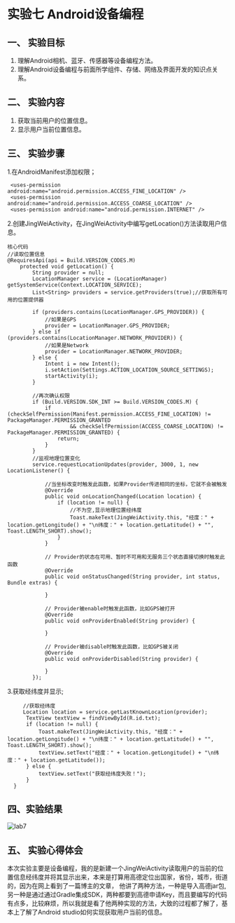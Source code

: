 
# 实验七 Android设备编程
## 一、 实验目标
1. 理解Android相机、蓝牙、传感器等设备编程方法。
2. 理解Android设备编程与前面所学组件、存储、网络及界面开发的知识点关系。
## 二、 实验内容
1. 获取当前用户的位置信息。
2. 显示用户当前位置信息。
## 三、 实验步骤
1.在AndroidManifest添加权限；
   ```
    <uses-permission android:name="android.permission.ACCESS_FINE_LOCATION" />
    <uses-permission android:name="android.permission.ACCESS_COARSE_LOCATION" />
    <uses-permission android:name="android.permission.INTERNET" />
```
2.创建JingWeiActivity，在JingWeiActivity中编写getLocation()方法读取用户信息。
```
核心代码
//读取位置信息
@RequiresApi(api = Build.VERSION_CODES.M)
    protected void getLocation() {
        String provider = null;
        LocationManager service = (LocationManager) getSystemService(Context.LOCATION_SERVICE);
        List<String> providers = service.getProviders(true);//获取所有可用的位置提供器

        if (providers.contains(LocationManager.GPS_PROVIDER)) {
            //如果是GPS
            provider = LocationManager.GPS_PROVIDER;
        } else if (providers.contains(LocationManager.NETWORK_PROVIDER)) {
            //如果是Network
            provider = LocationManager.NETWORK_PROVIDER;
        } else {
            Intent i = new Intent();
            i.setAction(Settings.ACTION_LOCATION_SOURCE_SETTINGS);
            startActivity(i);
        }

        //再次确认权限
        if (Build.VERSION.SDK_INT >= Build.VERSION_CODES.M) {
            if (checkSelfPermission(Manifest.permission.ACCESS_FINE_LOCATION) != PackageManager.PERMISSION_GRANTED
                    && checkSelfPermission(ACCESS_COARSE_LOCATION) != PackageManager.PERMISSION_GRANTED) {
                return;
            }
        }
        //监视地理位置变化
        service.requestLocationUpdates(provider, 3000, 1, new LocationListener() {

            //当坐标改变时触发此函数，如果Provider传进相同的坐标，它就不会被触发
            @Override
            public void onLocationChanged(Location location) {
                if (location != null) {
                    //不为空,显示地理位置经纬度
                    Toast.makeText(JingWeiActivity.this, "经度：" + location.getLongitude() + "\n纬度：" + location.getLatitude() + "", Toast.LENGTH_SHORT).show();
                }
            }

            // Provider的状态在可用、暂时不可用和无服务三个状态直接切换时触发此函数
            @Override
            public void onStatusChanged(String provider, int status, Bundle extras) {

            }

            // Provider被enable时触发此函数，比如GPS被打开
            @Override
            public void onProviderEnabled(String provider) {

            }

            // Provider被disable时触发此函数，比如GPS被关闭
            @Override
            public void onProviderDisabled(String provider) {

            }
        });

   ```
3.获取经纬度并显示;
  ```
       //获取经纬度
       Location location = service.getLastKnownLocation(provider);
        TextView textView = findViewById(R.id.txt);
        if (location != null) {
            Toast.makeText(JingWeiActivity.this, "经度：" + location.getLongitude() + "\n纬度：" + location.getLatitude() + "", Toast.LENGTH_SHORT).show();
            textView.setText("经度：" + location.getLongitude() + "\n纬度：" + location.getLatitude());
        } else {
            textView.setText("获取经纬度失败！");
        }
    }

 ```
   

 ## 四、实验结果
![lab7](https://github.com/2950743175/android-labs-2020/blob/master/students/net1814080903329/lab8.png)

## 五、 实验心得体会
本次实验主要是设备编程，我的是新建一个JingWeiActivity读取用户的当前的位置信息经纬度并将其显示出来，本来是打算用高德定位出国家，省份，城市，街道的，因为在网上看到了一篇博主的文章，
他讲了两种方法，一种是导入高德jar包,另一种是通过通过Gradle集成SDK，两种都要到高德申请Key，而且要编写的代码有点多，比较麻烦，所以我就是看了他两种实现的方法，大致的过程都了解了，基
本上了解了Android studio如何实现获取用户当前的信息。
